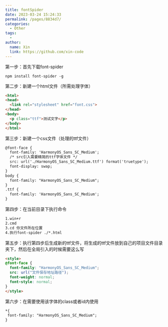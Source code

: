 ```yaml
---
title: fontSpider
date: 2023-03-24 15:24:33
permalink: /pages/8834d7/
categories:
  - Other
tags:
  - 
author: 
  name: Xin
  link: https://github.com/xin-code
---
```

第一步：首先下载font-spider

```text
npm install font-spider -g
```

第二步：新建一个html文件（所需处理字体）

```html
<html>
<head>
  <link rel="stylesheet" href="font.css">
</head>
<body>
  <p class="ttf">测试文字</p>
</body>
</html>
```

第三步：新建一个css文件（处理的ttf文件）

```html
@font-face {
  font-family: 'HarmonyOS_Sans_SC_Medium';
  /* src引入需要精简的ttf字体文件 */
  src: url('./HarmonyOS_Sans_SC_Medium.ttf') format('truetype');
  font-display: swap;
}
body {
  font-family: "HarmonyOS_Sans_SC_Medium";
}
.ttf {
  font-family: 'HarmonyOS_Sans_SC_Medium';
}
```

第四步：在当前目录下执行命令

```html
1.win+r 
2.cmd 
3.cd 你文件所在位置
4.执行font-spider ./*.html
```

第五步：执行第四步后生成新的ttf文件，将生成的ttf文件放到自己的项目文件目录夹下，然后在全局引入的时候需要这么写

```html
<style>
@font-face {
  font-family: "HarmonyOS_Sans_SC_Medium";
  src: url("文件保存地址路径");
  font-weight: normal;
  font-style: normal;
}
</style>
```

第六步：在需要使用该字体的class或者id内使用

```html
*{
 font-family: "HarmonyOS_Sans_SC_Medium";
}
```